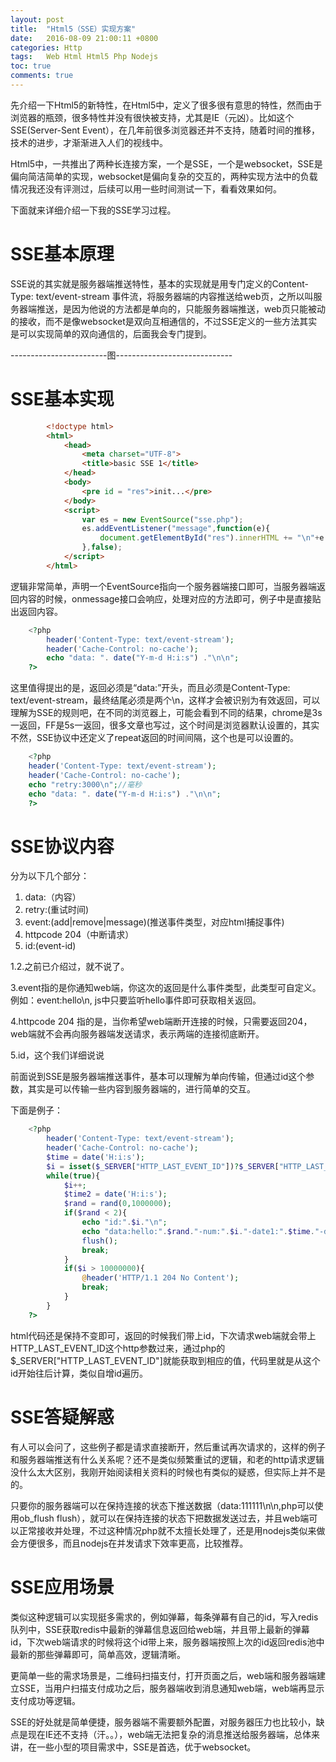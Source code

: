 ```yaml
---
layout: post
title:  "Html5（SSE）实现方案"
date:   2016-08-09 21:00:11 +0800
categories: Http
tags:   Web Html Html5 Php Nodejs
toc: true
comments: true
---
```


先介绍一下Html5的新特性，在Html5中，定义了很多很有意思的特性，然而由于浏览器的瓶颈，很多特性并没有很快被支持，尤其是IE（元凶）。比如这个SSE(Server-Sent Event），在几年前很多浏览器还并不支持，随着时间的推移，技术的进步，才渐渐进入人们的视线中。

Html5中，一共推出了两种长连接方案，一个是SSE，一个是websocket，SSE是偏向简洁简单的实现，websocket是偏向复杂的交互的，两种实现方法中的负载情况我还没有评测过，后续可以用一些时间测试一下，看看效果如何。

下面就来详细介绍一下我的SSE学习过程。

# SSE基本原理 #

SSE说的其实就是服务器端推送特性，基本的实现就是用专门定义的Content-Type: text/event-stream 事件流，将服务器端的内容推送给web页，之所以叫服务器端推送，是因为他说的方法都是单向的，只能服务器端推送，web页只能被动的接收，而不是像websocket是双向互相通信的，不过SSE定义的一些方法其实是可以实现简单的双向通信的，后面我会专门提到。

------------------------图-----------------------------

# SSE基本实现 #


``` html
		<!doctype html>
		<html>
		    <head>
		        <meta charset="UTF-8">
		        <title>basic SSE 1</title>
		    </head>
		    <body>
		        <pre id = "res">init...</pre>
		    </body>
		    <script>
		        var es = new EventSource("sse.php");
		        es.addEventListener("message",function(e){
		            document.getElementById("res").innerHTML += "\n"+e.data;
		        },false);
		    </script>
		</html>
```

逻辑非常简单，声明一个EventSource指向一个服务器端接口即可，当服务器端返回内容的时候，onmessage接口会响应，处理对应的方法即可，例子中是直接贴出返回内容。


``` php
	<?php
		header('Content-Type: text/event-stream');
		header('Cache-Control: no-cache');
		echo "data: ". date("Y-m-d H:i:s") ."\n\n";
	?>
```

这里值得提出的是，返回必须是“data:”开头，而且必须是Content-Type: text/event-stream，最终结尾必须是两个\n，这样才会被识别为有效返回，可以理解为SSE的规则吧，在不同的浏览器上，可能会看到不同的结果，chrome是3s一返回，FF是5s一返回，很多文章也写过，这个时间是浏览器默认设置的，其实不然，SSE协议中还定义了repeat返回的时间间隔，这个也是可以设置的。


``` php
	<?php
	header('Content-Type: text/event-stream');
	header('Cache-Control: no-cache');
	echo "retry:3000\n";//毫秒
	echo "data: ". date("Y-m-d H:i:s") ."\n\n";
	?>
```

# SSE协议内容 #
分为以下几个部分：

1. data:（内容）  
2. retry:(重试时间)  
3. event:(add|remove|message)(推送事件类型，对应html捕捉事件)
4. httpcode 204（中断请求）
5. id:(event-id)  

1.2.之前已介绍过，就不说了。

3.event指的是你通知web端，你这次的返回是什么事件类型，此类型可自定义。
例如：event:hello\n,
js中只要监听hello事件即可获取相关返回。

4.httpcode 204 指的是，当你希望web端断开连接的时候，只需要返回204，web端就不会再向服务器端发送请求，表示两端的连接彻底断开。

5.id，这个我们详细说说

前面说到SSE是服务器端推送事件，基本可以理解为单向传输，但通过id这个参数，其实是可以传输一些内容到服务器端的，进行简单的交互。

下面是例子：

``` php
	<?php
	    header('Content-Type: text/event-stream');
		header('Cache-Control: no-cache');
		$time = date('H:i:s');
		$i = isset($_SERVER["HTTP_LAST_EVENT_ID"])?$_SERVER["HTTP_LAST_EVENT_ID"]:0;
		while(true){
			$i++;
			$time2 = date('H:i:s');
			$rand = rand(0,1000000);
			if($rand < 2){
				echo "id:".$i."\n";
				echo "data:hello:".$rand."-num:".$i."-date1:".$time."-date2:".$time2."\n\n";
				flush();
				break;
			}
			if($i > 10000000){
				@header('HTTP/1.1 204 No Content');
				break;
			}
		}
	?>
```

html代码还是保持不变即可，返回的时候我们带上id，下次请求web端就会带上HTTP_LAST_EVENT_ID这个http参数过来，通过php的$_SERVER["HTTP_LAST_EVENT_ID"]就能获取到相应的值，代码里就是从这个id开始往后计算，类似自增id遍历。

# SSE答疑解惑 #

有人可以会问了，这些例子都是请求直接断开，然后重试再次请求的，这样的例子和服务器端推送有什么关系呢？还不是类似频繁重试的逻辑，和老的http请求逻辑没什么太大区别，我刚开始阅读相关资料的时候也有类似的疑惑，但实际上并不是的。

只要你的服务器端可以在保持连接的状态下推送数据（data:111111\n\n,php可以使用ob_flush flush），就可以在保持连接的状态下把数据发送过去，并且web端可以正常接收并处理，不过这种情况php就不太擅长处理了，还是用nodejs类似来做会方便很多，而且nodejs在并发请求下效率更高，比较推荐。

# SSE应用场景 #

类似这种逻辑可以实现挺多需求的，例如弹幕，每条弹幕有自己的id，写入redis队列中，SSE获取redis中最新的弹幕信息返回给web端，并且带上最新的弹幕id，下次web端请求的时候将这个id带上来，服务器端按照上次的id返回redis池中最新的那些弹幕即可，简单高效，逻辑清晰。

更简单一些的需求场景是，二维码扫描支付，打开页面之后，web端和服务器端建立SSE，当用户扫描支付成功之后，服务器端收到消息通知web端，web端再显示支付成功等逻辑。

SSE的好处就是简单便捷，服务器端不需要额外配置，对服务器压力也比较小，缺点是现在IE还不支持（汗。。），web端无法把复杂的消息推送给服务器端，总体来讲，在一些小型的项目需求中，SSE是首选，优于websocket。

